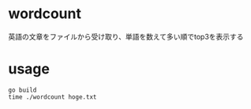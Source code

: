 # wordcount
英語の文章をファイルから受け取り、単語を数えて多い順でtop3を表示する

# usage
```shell script
go build
time ./wordcount hoge.txt
```
